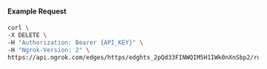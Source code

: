 <!-- Code generated for API Clients. DO NOT EDIT. -->

#### Example Request

```bash
curl \
-X DELETE \
-H "Authorization: Bearer {API_KEY}" \
-H "Ngrok-Version: 2" \
https://api.ngrok.com/edges/https/edghts_2pQd33FINWQIM5H1IWk0nXnSbp2/routes/edghtsrt_2pQd37gzh3XNSnC63XP1y2XUZuU/ip_restriction
```
